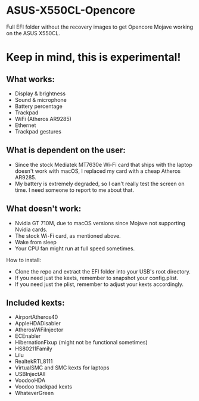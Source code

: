 # ASUS-X550CL-Opencore
Full EFI folder without the recovery images to get Opencore Mojave working on the ASUS X550CL.

# Keep in mind, this is experimental!

## What works:
- Display & brightness
- Sound & microphone
- Battery percentage
- Trackpad
- WiFi (Atheros AR9285)
- Ethernet
- Trackpad gestures

## What is dependent on the user:
- Since the stock Mediatek MT7630e Wi-Fi card that ships with the laptop doesn't work with macOS, I replaced my card with a cheap Atheros AR9285.
- My battery is extremely degraded, so I can't really test the screen on time. I need someone to report to me about that.

## What doesn't work:
- Nvidia GT 710M, due to macOS versions since Mojave not supporting Nvidia cards.
- The stock Wi-Fi card, as mentioned above.
- Wake from sleep
- Your CPU fan might run at full speed sometimes.

How to install:
- Clone the repo and extract the EFI folder into your USB's root directory.
- If you need just the kexts, remember to snapshot your config.plist.
- If you need just the plist, remember to adjust your kexts accordingly.

## Included kexts:
- AirportAtheros40
- AppleHDADisabler
- AtherosWiFiInjector
- ECEnabler
- HibernationFixup (might not be functional sometimes)
- HS80211Family
- Lilu
- RealtekRTL8111
- VirtualSMC and SMC kexts for laptops
- USBInjectAll
- VoodooHDA
- Voodoo trackpad kexts
- WhateverGreen
